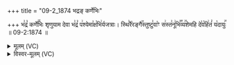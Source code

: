 +++
title = "09-2_1874 भद्रङ् कर्णेभिः"

+++
भ꣣द्रं꣡ कर्णे꣢꣯भिः शृणुयाम देवा भ꣣द्रं꣡ प꣢श्येमा꣣क्ष꣡भि꣢र्यजत्राः। स्थि꣣रै꣡रङ्गै꣢꣯स्तुष्टु꣣वा꣡ꣳ स꣢स्त꣣नू꣢भि꣣꣬व्य꣢꣯शेमहि दे꣣व꣡हि꣢तं꣣ य꣡दायुः꣢꣯ ॥ 09-2:1874 ॥

<details><summary>मूलम् (VC)</summary>

भ꣣द्रं꣡ कर्णे꣢꣯भिः शृणुयाम देवा भ꣣द्रं꣡ प꣢श्येमा꣣क्ष꣡भि꣢र्यजत्राः । स्थि꣣रै꣡रङ्गै꣢꣯स्तुष्टु꣣वा꣡ꣳस꣢स्त꣣नू꣢भि꣣꣬र्व्य꣢꣯शेमहि दे꣣व꣡हि꣢तं꣣ य꣡दायुः꣢꣯ ॥१८७४॥
</details>

<details><summary>विस्वर-मूलम् (VC)</summary>

भद्रं कर्णेभिः शृणुयाम देवा भद्रं पश्येमाक्षभिर्यजत्राः । स्थिरैरङ्गैस्तुष्टुवाꣳसस्तनूभिर्व्यशेमहि देवहितं यदायुः ॥१८७४॥
</details>